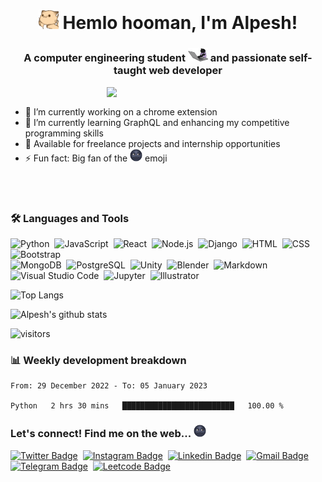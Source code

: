 <h1 align="center"><img src="./Assets/hi.gif" width="32" />&nbsp;Hemlo hooman, I'm Alpesh!</h1>


<h3 align="center">A computer engineering student&nbsp;<img src="./Assets/hihi.gif" width="32" /> and passionate self-taught web developer</h3>

<a href="https://www.youtube.com/watch?v=kO8x8eoU3L4">
    <img align="right" width="350"  src="./Assets/haha.gif" />
</a>
<br/>

- 🔭 I’m currently working on a chrome extension<br/>
- 🌱 I’m currently learning GraphQL and enhancing my competitive programming skills<br/>
- 💬 Available for freelance projects and internship opportunities<br/>
- ⚡ Fun fact: Big fan of the&nbsp;<img width="20"  src="./Assets/moon.png" /> emoji

<br/><br/>

### 🛠️&nbsp;Languages and Tools

![Python](https://img.shields.io/badge/-Python-black?style=plastic&logo=python)&nbsp;
![JavaScript](https://img.shields.io/badge/-JavaScript-black?style=plastic&logo=javascript)&nbsp;
![React](https://img.shields.io/badge/-React-black?style=plastic&logo=react)&nbsp;
![Node.js](https://img.shields.io/badge/-Node.js-black?style=plastic&logo=node.js)&nbsp;
![Django](https://img.shields.io/badge/-Django-black?style=plastic&logo=Django)&nbsp;
![HTML](https://img.shields.io/badge/-HTML-black?style=plastic&logo=HTML5)&nbsp;
![CSS](https://img.shields.io/badge/-CSS-black?style=plastic&logo=CSS3&logoColor=1572B6)&nbsp;
![Bootstrap](https://img.shields.io/badge/-Bootstrap-black?style=plastic&logo=bootstrap&logoColor=563D7C)&nbsp;\
![MongoDB](https://img.shields.io/badge/-MongoDB-black?style=plastic&logo=MongoDB)&nbsp;
![PostgreSQL](https://img.shields.io/badge/-PostgreSQL-black?style=plastic&logo=PostgreSQL)&nbsp;
![Unity](https://img.shields.io/badge/-Unity-black?style=plastic&logo=Unity)&nbsp;
![Blender](https://img.shields.io/badge/-Blender-black?style=plastic&logo=Blender)&nbsp;
![Markdown](https://img.shields.io/badge/-Markdown-black?style=plastic&logo=markdown)&nbsp;
![Visual Studio Code](https://img.shields.io/badge/-Visual%20Studio%20Code-black?style=plastic&logo=visual-studio-code&logoColor=007ACC)&nbsp;
![Jupyter](https://img.shields.io/badge/-Jupyter-black?style=plastic&logo=Jupyter)&nbsp;
![Illustrator](https://img.shields.io/badge/-Illustrator-black?style=plastic&logo=adobe-illustrator)&nbsp;


![Top Langs](https://github-readme-stats.vercel.app/api/top-langs/?username=alpeshyadav&theme=midnight-purple&hide_border=true)

![Alpesh's github stats](https://github-readme-stats.vercel.app/api?username=alpeshyadav&theme=midnight-purple&show_icons=true&count_private=true&hide_border=true&include_all_commits=true)


![visitors](https://visitor-badge.glitch.me/badge?page_id=alpeshyadav)

### 📊&nbsp;Weekly development breakdown
<!--START_SECTION:waka-->

```text
From: 29 December 2022 - To: 05 January 2023

Python   2 hrs 30 mins   █████████████████████████   100.00 %
```

<!--END_SECTION:waka-->

### Let's connect! Find me on the web...&nbsp;<img width="20"  src="./Assets/moon.png" />

[![Twitter Badge](https://img.shields.io/badge/-@ihsepla-1DA1F2?style=plastic-square&logo=twitter&logoColor=white&link=https://twitter.com/ihsepla)](https://twitter.com/ihsepla)&nbsp;
[![Instagram Badge](https://img.shields.io/badge/-alpesh__yadav-E4405F?style=plastic-square&&logo=Instagram&logoColor=purple&link=https://www.instagram.com/alpesh__yadav)](https://www.instagram.com/alpesh__yadav)&nbsp;
[![Linkedin Badge](https://img.shields.io/badge/-alpeshyadav-0077B5?style=plastic-square&logo=Linkedin&link=https://www.linkedin.com/in/alpeshyadav)](https://www.linkedin.com/in/alpeshyadav)&nbsp;
[![Gmail Badge](https://img.shields.io/badge/-alpeshyadav2518-D14836?style=plastic-square&logo=Gmail&logoColor=darkred&link=mailto:alpeshyadav@gmail.com)](mailto:alpeshyadav@gmail.com)&nbsp;
[![Telegram Badge](https://img.shields.io/badge/-alpeshyadav-2ebaff?style=plastic-square&logo=Telegram&link=https://t.me/alpeshyadav)](https://t.me/alpeshyadav)&nbsp;
[![Leetcode Badge](https://img.shields.io/badge/-alpeshyadav-%23FFA116?style=plastic-square&logo=Leetcode&logoColor=brown&link=https://www.leetcode.com/alpeshyadav)](https://www.leetcode.com/alpeshyadav)
